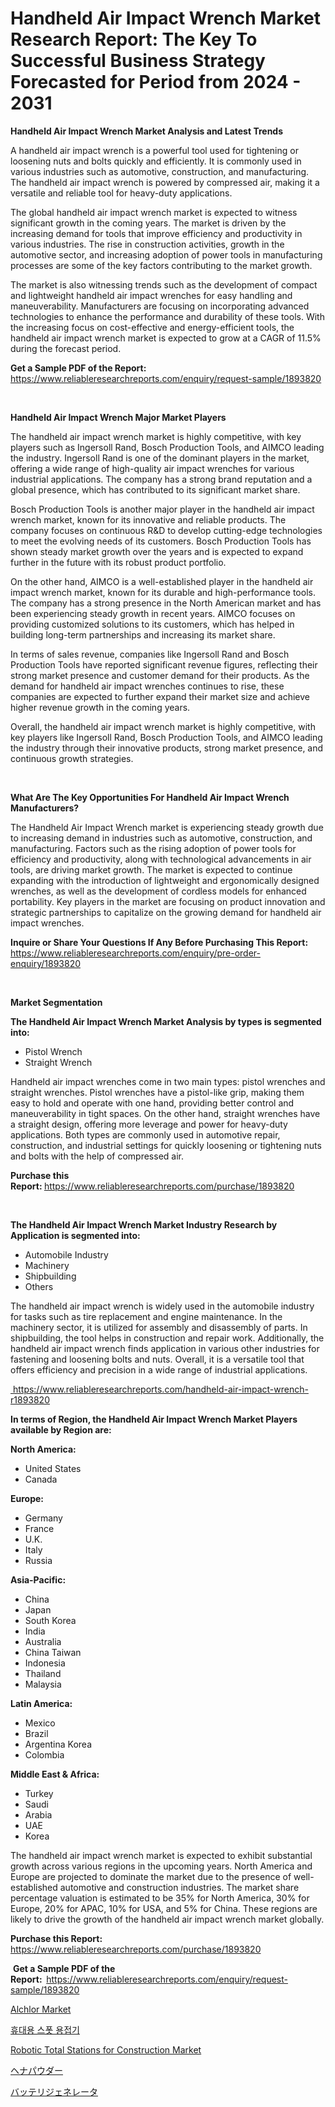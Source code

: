 <p><h1>Handheld Air Impact Wrench Market Research Report: The Key To Successful Business Strategy Forecasted for Period from 2024 - 2031</h1></p><p><strong>Handheld Air Impact Wrench Market Analysis and Latest Trends</strong></p>
<p><p>A handheld air impact wrench is a powerful tool used for tightening or loosening nuts and bolts quickly and efficiently. It is commonly used in various industries such as automotive, construction, and manufacturing. The handheld air impact wrench is powered by compressed air, making it a versatile and reliable tool for heavy-duty applications.</p><p>The global handheld air impact wrench market is expected to witness significant growth in the coming years. The market is driven by the increasing demand for tools that improve efficiency and productivity in various industries. The rise in construction activities, growth in the automotive sector, and increasing adoption of power tools in manufacturing processes are some of the key factors contributing to the market growth.</p><p>The market is also witnessing trends such as the development of compact and lightweight handheld air impact wrenches for easy handling and maneuverability. Manufacturers are focusing on incorporating advanced technologies to enhance the performance and durability of these tools. With the increasing focus on cost-effective and energy-efficient tools, the handheld air impact wrench market is expected to grow at a CAGR of 11.5% during the forecast period.</p></p>
<p><strong>Get a Sample PDF of the Report:&nbsp;</strong> <a href="https://www.reliableresearchreports.com/enquiry/request-sample/1893820">https://www.reliableresearchreports.com/enquiry/request-sample/1893820</a></p>
<p>&nbsp;</p>
<p><strong>Handheld Air Impact Wrench Major Market Players</strong></p>
<p><p>The handheld air impact wrench market is highly competitive, with key players such as Ingersoll Rand, Bosch Production Tools, and AIMCO leading the industry. Ingersoll Rand is one of the dominant players in the market, offering a wide range of high-quality air impact wrenches for various industrial applications. The company has a strong brand reputation and a global presence, which has contributed to its significant market share.</p><p>Bosch Production Tools is another major player in the handheld air impact wrench market, known for its innovative and reliable products. The company focuses on continuous R&D to develop cutting-edge technologies to meet the evolving needs of its customers. Bosch Production Tools has shown steady market growth over the years and is expected to expand further in the future with its robust product portfolio.</p><p>On the other hand, AIMCO is a well-established player in the handheld air impact wrench market, known for its durable and high-performance tools. The company has a strong presence in the North American market and has been experiencing steady growth in recent years. AIMCO focuses on providing customized solutions to its customers, which has helped in building long-term partnerships and increasing its market share.</p><p>In terms of sales revenue, companies like Ingersoll Rand and Bosch Production Tools have reported significant revenue figures, reflecting their strong market presence and customer demand for their products. As the demand for handheld air impact wrenches continues to rise, these companies are expected to further expand their market size and achieve higher revenue growth in the coming years.</p><p>Overall, the handheld air impact wrench market is highly competitive, with key players like Ingersoll Rand, Bosch Production Tools, and AIMCO leading the industry through their innovative products, strong market presence, and continuous growth strategies.</p></p>
<p>&nbsp;</p>
<p><strong>What Are The Key Opportunities For Handheld Air Impact Wrench Manufacturers?</strong></p>
<p><p>The Handheld Air Impact Wrench market is experiencing steady growth due to increasing demand in industries such as automotive, construction, and manufacturing. Factors such as the rising adoption of power tools for efficiency and productivity, along with technological advancements in air tools, are driving market growth. The market is expected to continue expanding with the introduction of lightweight and ergonomically designed wrenches, as well as the development of cordless models for enhanced portability. Key players in the market are focusing on product innovation and strategic partnerships to capitalize on the growing demand for handheld air impact wrenches.</p></p>
<p><strong>Inquire or Share Your Questions If Any Before Purchasing This Report:</strong> <a href="https://www.reliableresearchreports.com/enquiry/pre-order-enquiry/1893820">https://www.reliableresearchreports.com/enquiry/pre-order-enquiry/1893820</a></p>
<p>&nbsp;</p>
<p><strong>Market Segmentation</strong></p>
<p><strong>The Handheld Air Impact Wrench Market Analysis by types is segmented into:</strong></p>
<p><ul><li>Pistol Wrench</li><li>Straight Wrench</li></ul></p>
<p><p>Handheld air impact wrenches come in two main types: pistol wrenches and straight wrenches. Pistol wrenches have a pistol-like grip, making them easy to hold and operate with one hand, providing better control and maneuverability in tight spaces. On the other hand, straight wrenches have a straight design, offering more leverage and power for heavy-duty applications. Both types are commonly used in automotive repair, construction, and industrial settings for quickly loosening or tightening nuts and bolts with the help of compressed air.</p></p>
<p><strong>Purchase this Report:&nbsp;</strong><a href="https://www.reliableresearchreports.com/purchase/1893820">https://www.reliableresearchreports.com/purchase/1893820</a></p>
<p>&nbsp;</p>
<p><strong>The Handheld Air Impact Wrench Market Industry Research by Application is segmented into:</strong></p>
<p><ul><li>Automobile Industry</li><li>Machinery</li><li>Shipbuilding</li><li>Others</li></ul></p>
<p><p>The handheld air impact wrench is widely used in the automobile industry for tasks such as tire replacement and engine maintenance. In the machinery sector, it is utilized for assembly and disassembly of parts. In shipbuilding, the tool helps in construction and repair work. Additionally, the handheld air impact wrench finds application in various other industries for fastening and loosening bolts and nuts. Overall, it is a versatile tool that offers efficiency and precision in a wide range of industrial applications.</p></p>
<p><a href="https://www.reliableresearchreports.com/handheld-air-impact-wrench-r1893820">&nbsp;https://www.reliableresearchreports.com/handheld-air-impact-wrench-r1893820</a></p>
<p><strong>In terms of Region, the Handheld Air Impact Wrench Market Players available by Region are:</strong></p>
<p>
    <p> <strong> North America: </strong>
        <ul>
            <li>United States</li>
            <li>Canada</li>
        </ul>
        </p> 
    <p> <strong> Europe: </strong>
        <ul>
            <li>Germany</li>
            <li>France</li>
            <li>U.K.</li>
            <li>Italy</li>
            <li>Russia</li>
        </ul>
        </p> 
    <p> <strong> Asia-Pacific: </strong>
        <ul>
            <li>China</li>
            <li>Japan</li>
            <li>South Korea</li>
            <li>India</li>
            <li>Australia</li>
            <li>China Taiwan</li>
            <li>Indonesia</li>
            <li>Thailand</li>
            <li>Malaysia</li>
        </ul>
        </p> 
    <p> <strong> Latin America: </strong>
        <ul>
            <li>Mexico</li>
            <li>Brazil</li>
            <li>Argentina Korea</li>
            <li>Colombia</li>
        </ul>
        </p> 
    <p> <strong> Middle East & Africa: </strong>
        <ul>
            <li>Turkey</li>
            <li>Saudi</li>
            <li>Arabia</li>
            <li>UAE</li>
            <li>Korea</li>
        </ul>
    </p>
    </p>
<p><p>The handheld air impact wrench market is expected to exhibit substantial growth across various regions in the upcoming years. North America and Europe are projected to dominate the market due to the presence of well-established automotive and construction industries. The market share percentage valuation is estimated to be 35% for North America, 30% for Europe, 20% for APAC, 10% for USA, and 5% for China. These regions are likely to drive the growth of the handheld air impact wrench market globally.</p></p>
<p><strong>Purchase this Report: </strong><a href="https://www.reliableresearchreports.com/purchase/1893820">https://www.reliableresearchreports.com/purchase/1893820</a></p>
<p>&nbsp;<strong>Get a Sample PDF of the Report:&nbsp;&nbsp;</strong><a href="https://www.reliableresearchreports.com/enquiry/request-sample/1893820">https://www.reliableresearchreports.com/enquiry/request-sample/1893820</a></p>
<p><strong></strong></p>
<p><p><a href="https://issuu.com/reportprime-2/docs/alchlor-market-size-2030.pptx">Alchlor Market</a></p><p><a href="https://medium.com/@achimcoteanu1/%ED%9C%B4%EB%8C%80%EC%9A%A9-%EC%8A%A4%ED%8C%9F%EC%9A%A9%EC%A0%91%EA%B8%B0-%EC%8B%9C%EC%9E%A5-%EC%8B%9C%EC%9E%A5-%EC%A0%90%EC%9C%A0%EC%9C%A8-%EC%8B%9C%EC%9E%A5-%ED%8A%B8%EB%A0%8C%EB%93%9C-%EB%B0%8F-%EB%AF%B8%EB%9E%98-%EC%84%B1%EC%9E%A5-%ED%83%90%EC%83%89-beb70e24a087">휴대용 스폿 용접기</a></p><p><a href="https://github.com/jaidynmorantestelletmjzya/Market-Research-Report-List-2/blob/main/robotic-total-stations-for-construction-market.md">Robotic Total Stations for Construction Market</a></p><p><a href="https://github.com/moulafa/Market-Research-Report-List-1/blob/main/286291344628.md">ヘナパウダー</a></p><p><a href="https://medium.com/@munroco657/%E3%83%90%E3%83%83%E3%83%86%E3%83%AA%E3%83%BC%E3%82%B8%E3%82%A7%E3%83%8D%E3%83%AC%E3%83%BC%E3%82%BF%E3%83%BC%E5%B8%82%E5%A0%B4%E8%AA%BF%E6%9F%BB%E3%83%AC%E3%83%9D%E3%83%BC%E3%83%88-%E3%81%9D%E3%81%AE%E6%AD%B4%E5%8F%B2%E3%81%A82031%E5%B9%B4%E3%81%BE%E3%81%A7%E3%81%AE%E4%BA%88%E6%B8%AC-a6f8901a05bb">バッテリジェネレータ</a></p></p>